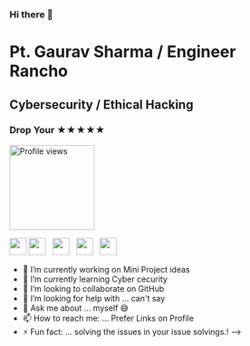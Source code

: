 ### Hi there 👋
# Pt. Gaurav Sharma / Engineer Rancho
## Cybersecurity / Ethical Hacking
### Drop Your ★★★★★

<!-- ![](https://komarev.com/ghpvc/?username=EngineerRancho&color=brightgreen) -->
<a href="https://github.com/EngineerRancho">
  <img src="https://komarev.com/ghpvc/?username=EngineerRancho&base=1800&color=brightgreen" alt="Profile views" title="Profile views" style="width: 150px; height: auto;" />
</a>



[<img src="https://img.shields.io/badge/Email-Contact-red?style=for-the-badge" height="30"/>](mailto:2gauravpandit@gmail.com)
[<img src="https://img.shields.io/badge/LinkedIn-Connect-blue?style=for-the-badge" height="30"/>](https://www.linkedin.com/in/pt-gaurav-sharma) &nbsp;
[<img src="https://img.shields.io/badge/Instagram-Follow-orange?style=for-the-badge" height="30"/>](https://www.instagram.com/gauravpandit_4ever) &nbsp;
[<img src="https://img.shields.io/badge/Snapchat-Add-yellow?style=for-the-badge" height="30"/>](http://www.snapchat.com/add/gauravpandit_1) &nbsp;
[<img src="https://img.shields.io/badge/WhatsApp-Chat-brightgreen?style=for-the-badge" height="30"/>](https://wa.me/+15623997104) &nbsp;


<!--

[<img src="https://img.icons8.com/color/144/000000/linkedin.png" height="90"/>](https://www.linkedin.com/in/pt-gaurav-sharma) &nbsp;
[<img src="https://img.icons8.com/color/144/000000/instagram-new.png" height="90"/>](https://www.instagram.com/gauravpandit_4ever) &nbsp;
[<img src="https://img.icons8.com/color/144/000000/snapchat.png" height="90"/>](http://www.snapchat.com/add/gauravpandit_1) &nbsp;
[<img src="https://img.icons8.com/color/144/000000/whatsapp.png" height="90"/>](https://wa.me/+15623997104) &nbsp;
[<img src="https://img.icons8.com/color/144/000000/email.png" height="90"/>](mailto:2gauravpandit@gmail.com)
-->

- 🔭 I’m currently working on Mini Project ideas 
- 🌱 I’m currently learning Cyber cecurity 
- 👯 I’m looking to collaborate on GitHub
- 🤔 I’m looking for help with ... can't say 
- 💬 Ask me about ... myself 😅
- 📫 How to reach me: ... Prefer Links on Profile
- ⚡ Fun fact: ... solving the issues in your issue solvings.!
-->
